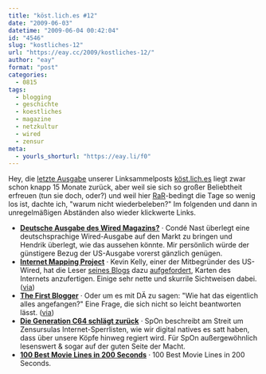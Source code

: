 ```yaml
---
title: "köst.lich.es #12"
date: "2009-06-03"
datetime: "2009-06-04 00:42:04"
id: "4546"
slug: "kostliches-12"
url: "https://eay.cc/2009/kostliches-12/"
author: "eay"
format: "post"
categories:
  - 0815
tags:
  - blogging
  - geschichte
  - koestliches
  - magazine
  - netzkultur
  - wired
  - zensur
meta:
  - yourls_shorturl: "https://eay.li/f0"
---
```


Hey, die [letzte Ausgabe](//eay.cc/2008/kostliches-osterfreie-edition/) unserer Linksammelposts [köst.lich.es](//eay.cc/themen/koestliches/) liegt zwar schon knapp 15 Monate zurück, aber weil sie sich so großer Beliebtheit erfreuen (tun sie doch, oder?) und weil hier [RaR](//eay.cc/tag/rock-am-ring/)\-bedingt die Tage so wenig los ist, dachte ich, "warum nicht wiederbeleben?" Im folgenden und dann in unregelmäßigen Abständen also wieder klickwerte Links.

- [**Deutsche Ausgabe des Wired Magazins?**](http://xdest.com/s9y/index.php?/archives/550-Deutsche-Ausgabe-des-Wired-Magazins.html) · Condé Nast überlegt eine deutschsprachige Wired-Ausgabe auf den Markt zu bringen und Hendrik überlegt, wie das aussehen könnte. Mir persönlich würde der günstigere Bezug der US-Ausgabe vorerst gänzlich genügen.
- [**Internet Mapping Project**](http://www.kk.org/internet-mapping/) · Kevin Kelly, einer der Mitbegründer des US-Wired, hat die Leser [seines Blogs](http://www.kk.org/kk/) dazu [aufgefordert](http://kk.org/ct2/2009/06/the-internet-mapping-project.php), Karten des Internets anzufertigen. Einige sehr nette und skurrile Sichtweisen dabei. ([via](http://waxy.org/links/))
- [**The First Blogger**](http://www.youtube.com/watch?v=wayw8re6yZA) · Oder um es mit DÄ zu sagen: "Wie hat das eigentlich alles angefangen?" Eine Frage, die sich nicht so leicht beantworten lässt. ([via](http://www.fimoculous.com/archive/post-6162.cfm))
- [**Die Generation C64 schlägt zurück**](http://www.spiegel.de/netzwelt/web/0,1518,628017,00.html) · SpOn beschreibt am Streit um Zensursulas Internet-Sperrlisten, wie wir digital natives es satt haben, dass über unsere Köpfe hinweg regiert wird. Für SpOn außergewöhnlich lesenswert & sogar auf der guten Seite der Macht.
- [**100 Best Movie Lines in 200 Seconds**](http://www.youtube.com/watch?v=9QUT0tweX1M) · 100 Best Movie Lines in 200 Seconds.
